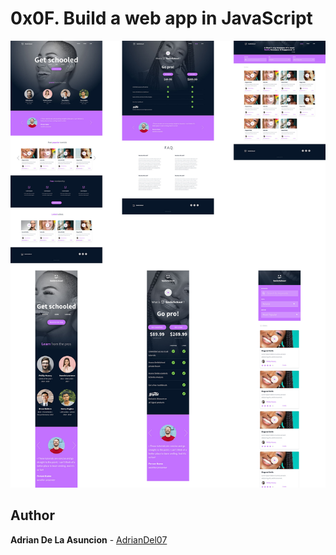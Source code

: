 # 0x0F. Build a web app in JavaScript

![Error](final_result.jpg)

## Author
**Adrian De La Asuncion** - [AdrianDel07](https://github.com/AdrianDel07)